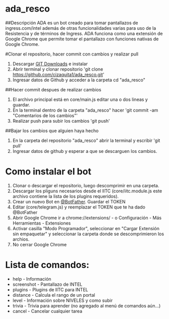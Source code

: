 # ada_resco

##Descripción
ADA es un bot creado para tomar pantallazos de ingress.com/intel además de otras funcionalidades varias para uso de la Resistencia y de términos de Ingress.
ADA funciona como una extensión de Google Chrome que permíte tomar el pantallazo con funciones nativas de Google Chrome.

#Clonar el repositorio, hacer commit con cambios y realizar pull

1. Descargar [GIT Downloads](https://git-scm.com/downloads) e instalar
2. Abrir terminal y clonar repositorio 'git clone https://github.com/cizaquita1/ada_resco.git'
3. Ingresar datos de Github y acceder a la carpeta cd "ada_resco"

##Hacer commit despues de realizar cambios

1. El archivo principal está en core/main.js editar una o dos lineas y guardar.
2. En la terminal dentro de la carpeta "ada_resco" hacer 'git commit -am "Comentarios de los cambios"'
3. Realizar push para subir los cambios 'git push'

##Bajar los cambios que alguien haya hecho

1. En la carpeta del repositorio "ada_resco" abrir la terminal y escribir 'git pull'
2. Ingresar datos de github y esperar a que se descarguen los cambios.

# Como instalar el bot
1. Clonar o descargar el repositorio, luego descomprimir en una carpeta.
2. Descargar los pliguns necesarios desde el IITC (core/iitc.module.js este archivo contiene la lista de los plugins requeridos).
2. Crear un nuevo Bot en [@BotFather](http://telegram.me/botfather). Guardar el TOKEN
3. Editar (core/telegram.js) y reemplazar el TOKEN que te ha dado @BotFather
4. Abrir Google Chrome ir a chrome://extensions/ - o Configuración - Más Herramientas - Extensiones
5. Activar casilla "Modo Programador", seleccionar en "Cargar Extensión sin empaquetar" y seleccionar la carpeta donde se descomprimieron los archios.
6. No cerrar Google Chrome


# Lista de comandos:

* help - Información
* screenshot - Pantallazo de INTEL
* plugins - Plugins de IITC para INTEL
* distance - Calcula el rango de un portal
* level - Información sobre NIVELES y como subir
* trivia - Trivia para aprender (no agregado al menú de comandos aún...)
* cancel - Cancelar cualquier tarea
